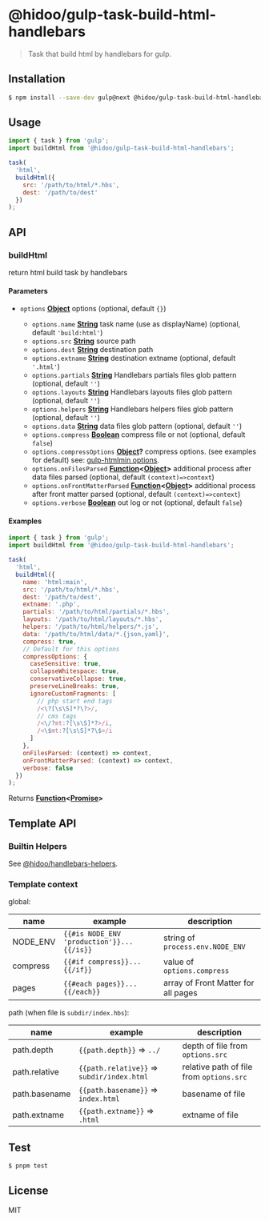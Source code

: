 # @hidoo/gulp-task-build-html-handlebars

> Task that build html by handlebars for gulp.

## Installation

```sh
$ npm install --save-dev gulp@next @hidoo/gulp-task-build-html-handlebars
```

## Usage

```js
import { task } from 'gulp';
import buildHtml from '@hidoo/gulp-task-build-html-handlebars';

task(
  'html',
  buildHtml({
    src: '/path/to/html/*.hbs',
    dest: '/path/to/dest'
  })
);
```

## API

<!-- Generated by documentation.js. Update this documentation by updating the source code. -->

### buildHtml

return html build task by handlebars

#### Parameters

- `options` **[Object](https://developer.mozilla.org/docs/Web/JavaScript/Reference/Global_Objects/Object)** options (optional, default `{}`)

  - `options.name` **[String](https://developer.mozilla.org/docs/Web/JavaScript/Reference/Global_Objects/String)** task name (use as displayName) (optional, default `'build:html'`)
  - `options.src` **[String](https://developer.mozilla.org/docs/Web/JavaScript/Reference/Global_Objects/String)** source path
  - `options.dest` **[String](https://developer.mozilla.org/docs/Web/JavaScript/Reference/Global_Objects/String)** destination path
  - `options.extname` **[String](https://developer.mozilla.org/docs/Web/JavaScript/Reference/Global_Objects/String)** destination extname (optional, default `'.html'`)
  - `options.partials` **[String](https://developer.mozilla.org/docs/Web/JavaScript/Reference/Global_Objects/String)** Handlebars partials files glob pattern (optional, default `''`)
  - `options.layouts` **[String](https://developer.mozilla.org/docs/Web/JavaScript/Reference/Global_Objects/String)** Handlebars layouts files glob pattern (optional, default `''`)
  - `options.helpers` **[String](https://developer.mozilla.org/docs/Web/JavaScript/Reference/Global_Objects/String)** Handlebars helpers files glob pattern (optional, default `''`)
  - `options.data` **[String](https://developer.mozilla.org/docs/Web/JavaScript/Reference/Global_Objects/String)** data files glob pattern (optional, default `''`)
  - `options.compress` **[Boolean](https://developer.mozilla.org/docs/Web/JavaScript/Reference/Global_Objects/Boolean)** compress file or not (optional, default `false`)
  - `options.compressOptions` **[Object](https://developer.mozilla.org/docs/Web/JavaScript/Reference/Global_Objects/Object)?** compress options. (see examples for default)
    see: [gulp-htmlmin options](https://www.npmjs.com/package/gulp-htmlmin).
  - `options.onFilesParsed` **[Function](https://developer.mozilla.org/docs/Web/JavaScript/Reference/Statements/function)<[Object](https://developer.mozilla.org/docs/Web/JavaScript/Reference/Global_Objects/Object)>** additional process after data files parsed (optional, default `(context)=>context`)
  - `options.onFrontMatterParsed` **[Function](https://developer.mozilla.org/docs/Web/JavaScript/Reference/Statements/function)<[Object](https://developer.mozilla.org/docs/Web/JavaScript/Reference/Global_Objects/Object)>** additional process after front matter parsed (optional, default `(context)=>context`)
  - `options.verbose` **[Boolean](https://developer.mozilla.org/docs/Web/JavaScript/Reference/Global_Objects/Boolean)** out log or not (optional, default `false`)

#### Examples

```javascript
import { task } from 'gulp';
import buildHtml from '@hidoo/gulp-task-build-html-handlebars';

task(
  'html',
  buildHtml({
    name: 'html:main',
    src: '/path/to/html/*.hbs',
    dest: '/path/to/dest',
    extname: '.php',
    partials: '/path/to/html/partials/*.hbs',
    layouts: '/path/to/html/layouts/*.hbs',
    helpers: '/path/to/html/helpers/*.js',
    data: '/path/to/html/data/*.{json,yaml}',
    compress: true,
    // Default for this options
    compressOptions: {
      caseSensitive: true,
      collapseWhitespace: true,
      conservativeCollapse: true,
      preserveLineBreaks: true,
      ignoreCustomFragments: [
        // php start end tags
        /<\?[\s\S]*?\?>/,
        // cms tags
        /<\/?mt:?[\s\S]*?>/i,
        /<\$mt:?[\s\S]*?\$>/i
      ]
    },
    onFilesParsed: (context) => context,
    onFrontMatterParsed: (context) => context,
    verbose: false
  })
);
```

Returns **[Function](https://developer.mozilla.org/docs/Web/JavaScript/Reference/Statements/function)<[Promise](https://developer.mozilla.org/docs/Web/JavaScript/Reference/Global_Objects/Promise)>**&#x20;

## Template API

### Builtin Helpers

See [@hidoo/handlebars-helpers](https://github.com/hidoo/handlebars-helpers).

### Template context

global:

| name     | example                                   | description                         |
| -------- | ----------------------------------------- | ----------------------------------- |
| NODE_ENV | `{{#is NODE_ENV 'production'}}...{{/is}}` | string of `process.env.NODE_ENV`    |
| compress | `{{#if compress}}...{{/if}}`              | value of `options.compress`         |
| pages    | `{{#each pages}}...{{/each}}`             | array of Front Matter for all pages |

path (when file is `subdir/index.hbs`):

| name          | example                                    | description                              |
| ------------- | ------------------------------------------ | ---------------------------------------- |
| path.depth    | `{{path.depth}}` => `../`                  | depth of file from `options.src`         |
| path.relative | `{{path.relative}}` => `subdir/index.html` | relative path of file from `options.src` |
| path.basename | `{{path.basename}}` => `index.html`        | basename of file                         |
| path.extname  | `{{path.extname}}` => `.html`              | extname of file                          |

## Test

```sh
$ pnpm test
```

## License

MIT
